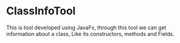 # ClassInfoTool
This is tool developed using JavaFx, through this tool we can get information about a class, Like its constructors, methods and Fields.
